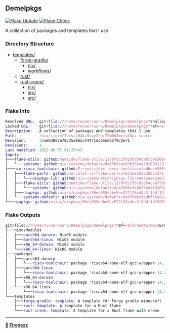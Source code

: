 ## Demelpkgs

[![Flake Update](https://github.com/Firenezz/Demelpkgs/actions/workflows/flake-update.yml/badge.svg)](https://github.com/Firenezz/Demelpkgs/blob/main/.github/workflows/flake-update.yml)
[![Flake Check](https://github.com/Firenezz/Demelpkgs/actions/workflows/flake-check.yml/badge.svg)](https://github.com/Firenezz/Demelpkgs/blob/main/.github/workflows/flake-check.yml)

A collection of packages and templates that I use
### Directory Structure

- [templates/](templates/)
  - [forge-gradle/](templates/forge-gradle/)
    - [nix/](templates/forge-gradle/nix/)
    - [workflows/](templates/forge-gradle/workflows/)
  - [rust/](templates/rust/)
  - [rust-crane/](templates/rust-crane/)
    - [nix/](templates/rust-crane/nix/)
    - [src/](templates/rust-crane/src/)
    - [src/](templates/rust/src/)

### Flake Info

```nix
Resolved URL:  git+file:///home/runner/work/Demelpkgs/Demelpkgs?shallow=1
Locked URL:    git+file:///home/runner/work/Demelpkgs/Demelpkgs?ref=refs/heads/main&rev=36ae620e2a78535a885c44471dca55d65f972e71&shallow=1
Description:   A collaction of packages and templates that I use
Path:          /nix/store/7bcscj04kzdsvy2zbi72m0d3wxlsb3pz-source
Revision:      36ae620e2a78535a885c44471dca55d65f972e71
Revisions:     1
Last modified: 2025-06-01 01:25:45
Inputs:
├───flake-utils: github:numtide/flake-utils/11707dc2f618dd54ca8739b309ec4fc024de578b (2024-11-13 21:27:16)
│   └───systems: github:nix-systems/default/da67096a3b9bf56a91d16901293e51ba5b49a27e (2023-04-09 08:27:08)
├───nix-riscv-toolchain: github:Firenezz/nix-riscv-toolchain/ed6aee5309619aa6cb020a1a5b455db3279fa4da (2025-06-01 00:58:31)
│   ├───flake-parts: github:hercules-ci/flake-parts/c621e8422220273271f52058f618c94e405bb0f5 (2025-04-01 23:38:40)
│   │   └───nixpkgs-lib: github:nix-community/nixpkgs.lib/e4822aea2a6d1cdd36653c134cacfd64c97ff4fa (2025-03-30 01:09:21)
│   ├───flake-utils: github:numtide/flake-utils/11707dc2f618dd54ca8739b309ec4fc024de578b (2024-11-13 21:27:16)
│   │   └───systems: github:nix-systems/default/da67096a3b9bf56a91d16901293e51ba5b49a27e (2023-04-09 08:27:08)
│   ├───nixpkgs: github:nixos/nixpkgs/96ec055edbe5ee227f28cdbc3f1ddf1df5965102 (2025-05-28 19:24:49)
│   └───systems-default: github:nix-systems/default/da67096a3b9bf56a91d16901293e51ba5b49a27e (2023-04-09 08:27:08)
└───nixpkgs: github:nixos/nixpkgs/96ec055edbe5ee227f28cdbc3f1ddf1df5965102 (2025-05-28 19:24:49)

```

### Flake Outputs

```nix
git+file:///home/runner/work/Demelpkgs/Demelpkgs?ref=refs/heads/main&rev=36ae620e2a78535a885c44471dca55d65f972e71&shallow=1
├───nixosModules
│   ├───aarch64-darwin: NixOS module
│   ├───aarch64-linux: NixOS module
│   ├───x86_64-darwin: NixOS module
│   └───x86_64-linux: NixOS module
├───packages
│   ├───aarch64-darwin
│   │   └───riscv-toolchain: package 'riscv64-none-elf-gcc-wrapper-14.2.1.20250322'
│   ├───aarch64-linux
│   │   └───riscv-toolchain: package 'riscv64-none-elf-gcc-wrapper-14.2.1.20250322'
│   ├───x86_64-darwin
│   │   └───riscv-toolchain: package 'riscv64-none-elf-gcc-wrapper-14.2.1.20250322'
│   └───x86_64-linux
│       └───riscv-toolchain: package 'riscv64-none-elf-gcc-wrapper-14.2.1.20250322'
└───templates
    ├───forge-gradle: template: A template for Forge gradle minecraft
    ├───rust: template: A template for a Rust flake
    └───rust-crane: template: A template for a Rust flake with crane

```

---

👤 [**Firenezz**](https://github.com/Firenezz)
